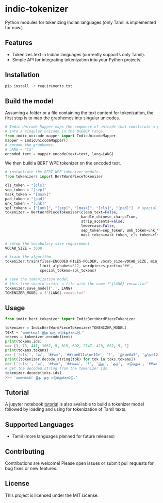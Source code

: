 # indic-tokenizer
Python modules for tokenizing Indian languages (only Tamil is implemented for now.)

## Features

- Tokenizes text in Indian languages (currently supports only Tamil).
- Simple API for integrating tokenization into your Python projects.

## Installation

```bash
pip install -r requirements.txt

```

## Build the model

Assuming a folder or a file containing the text content for tokenization, the first step is to map the graphemes into singular unicodes.

```python
# Indic Unicode Mapper maps the sequence of unicode that constitute a grapheme 
# into a singular unicode in the 0xE00X range.
from indic_unicode_mapper import IndicUnicodeMapper
mapper = IndicUnicodeMapper()
# encode the graphemes.
# LANG = "ta"
encoded_text = mapper.encode(text=text, lang=LANG)
```

We then build a BERT WPE tokenizer on the encoded text.

```python
# instantiate the BERT WPE tokenizer module.
from tokenizers import BertWordPieceTokenizer

cls_token = "[cls]"
sep_token = "[sep]"
mask_token = "[mask]"
pad_token = "[pad]"
unk_token = "[unk]"
spl_tokens = ["[unk]", "[sep]", "[mask]", "[cls]", "[pad]"]  # special tokens
tokenizer = BertWordPieceTokenizer(clean_text=False, 
                                   handle_chinese_chars=True, 
                                   strip_accents=False,
                                   lowercase=False,
                                   sep_token=sep_token, unk_token=unk_token, 
                                   mask_token=mask_token, cls_token=cls_token, pad_token=pad_token)

# setup the Vocabulary size requirement
VOCAB_SIZE = 3000

# train the algorithm
tokenizer.train(files=ENCODED-FILES-FOLDER, vocab_size=VOCAB_SIZE, min_frequency=2,
                limit_alphabet=512, wordpieces_prefix='##',
                special_tokens=spl_tokens)

# save the tokenization model.
# this line should create a file with the name f"{LANG}-vocab.txt"
tokenizer.save_model('.', LANG)
TOKENIZER_MODEL = f"{LANG}-vocab.txt"               
```

## Usage

```python
from indic_bert_tokenizer import IndicBertWordPieceTokenizer

tokenizer = IndicBertWordPieceTokenizer(TOKENIZER_MODEL)
text = "வணக்கம்! இது ஒரு எடுத்துக்காட்டு."
tokens = tokenizer.encode(text)
print(tokens.ids)
>>> [3, 73, 441, 1067, 5, 815, 692, 2747, 420, 682, 9, 1]
print(tokens.tokens)
>>> ['[cls]', 'வ', '##ண', '##\ue011க\ue10e', '!', 'இ\ue0a5', 'ஒ\ue12f', 'எ\ue077\ue0b2\ue0a5\ue011', '##\ue001', '##\ue084\ue077', '.', '[sep]']
print([tokenizer.decode_string(tok) for tok in toks.tokens])
>>> ['[cls]', 'வ', '##ண', '##க்கம்', '!', 'இது', 'ஒரு', 'எடுத்துக்', '##கா', '##ட்டு', '.', '[sep]']
# get the decoded string from the tokenizer ids.
tokenizer.decode(toks.ids)
>>> 'வணக்கம்! இது ஒரு எடுத்துக்காட்டு.'
```

## Tutorial

A jupyter notebook [tutorial](/tutorial.ipynb) is also available to build a tokenizer model followed by loading and using for tokenization of Tamil texts.


## Supported Languages

- Tamil (more languages planned for future releases)

## Contributing

Contributions are welcome! Please open issues or submit pull requests for bug fixes or new features.

## License

This project is licensed under the MIT License.
